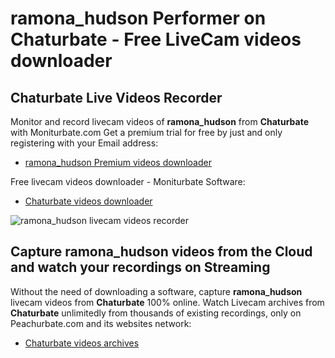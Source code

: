 # ramona_hudson Performer on Chaturbate - Free LiveCam videos downloader

## Chaturbate Live Videos Recorder

Monitor and record livecam videos of **ramona_hudson** from **Chaturbate** with Moniturbate.com
Get a premium trial for free by just and only registering with your Email address:
* [ramona_hudson Premium videos downloader](https://moniturbate.com/request-demo-licence-key.html)

Free livecam videos downloader - Moniturbate Software:
* [Chaturbate videos downloader](https://moniturbate.com/moniturbate-download-software.html)

![ramona_hudson livecam videos recorder](https://peachurnet.com/templates/moniturbate-software.png)


## Capture ramona_hudson videos from the Cloud and watch your recordings on Streaming

Without the need of downloading a software, capture **ramona_hudson** livecam videos from **Chaturbate** 100% online.
Watch Livecam archives from **Chaturbate** unlimitedly from thousands of existing recordings, only on Peachurbate.com and its websites network:
* [Chaturbate videos archives](https://peachurnet.com/)